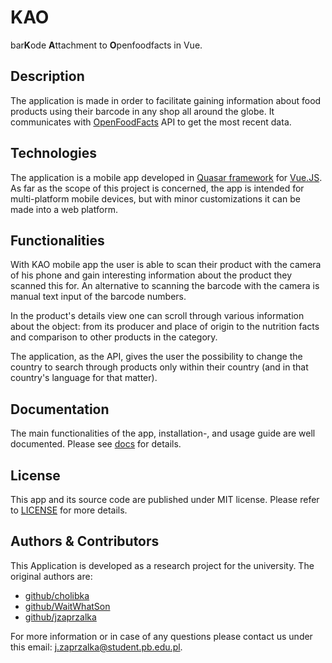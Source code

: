 # KAO

bar**K**ode **A**ttachment to **O**penfoodfacts in Vue. 

## Description

The application is made in order to facilitate gaining information about food products using their barcode in any shop all around the globe. It communicates with [OpenFoodFacts](https://world.openfoodfacts.org/) API to get the most recent data. 

## Technologies

The application is a mobile app developed in [Quasar framework](https://quasar.dev/) for [Vue.JS](https://vuejs.org/). As far as the scope of this project is concerned, the app is intended for multi-platform mobile devices, but with minor customizations it can be made into a web platform. 

## Functionalities

With KAO mobile app the user is able to scan their product with the camera of his phone and gain interesting information about the product they scanned this for. An alternative to scanning the barcode with the camera is manual text input of the barcode numbers. 

In the product's details view one can scroll through various information about the object: from its producer and place of origin to the nutrition facts and comparison to other products in the category. 

The application, as the API, gives the user the possibility to change the country to search through products only within their country (and in that country's language for that matter). 

## Documentation

The main functionalities of the app, installation-, and usage guide are well documented. Please see [docs](./docs/README.md) for details. 

## License

This app and its source code are published under MIT license. Please refer to [LICENSE](./LICENSE) for more details.

## Authors & Contributors 

This Application is developed as a research project for the university. The original authors are:

- [github/cholibka](https://github.com/cholibka)
- [github/WaitWhatSon](https://github.com/WaitWhatSon)
- [github/jzaprzalka](https://github.com/jzaprzalka)

For more information or in case of any questions please contact us under this email: <j.zaprzalka@student.pb.edu.pl>. 

